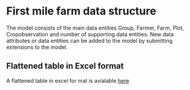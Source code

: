 # First mile farm data structure

The model consists of the main data entities Group, Farmer, Farm, Plot, Cropobservation and number of supporting data entities. New data attributes or data entities can be added to the model by submitting extensions to the model.  

<script src="../_static/docson/widget.js" data-schema="../../_static/Firstmilefarmerdatab.JSON"></script>

## Flattened table in Excel format

A flattened table in excel for mat is avialable [here](https://docs.google.com/spreadsheets/d/1lmKCK8K4ZXjjW23dOeA7WtUf3QbyhKg3HWF_7StsAsY/edit?usp=sharing)

